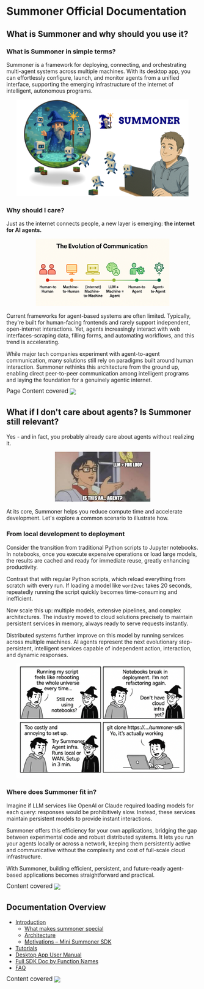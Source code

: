 # Summoner Official Documentation

## What is Summoner and why should you use it?


### What is Summoner in simple terms? 


Summoner is a framework for deploying, connecting, and orchestrating multi-agent systems across multiple machines. With its desktop app, you can effortlessly configure, launch, and monitor agents from a unified interface, supporting the emerging infrastructure of the internet of intelligent, autonomous programs.

<p align="center">
<img width="450px" src="assets/img/summoner_user.png" />
</p>


### Why should I care? 


Just as the internet connects people, a new layer is emerging: **the internet for AI agents.**

<p align="center">
<img width="350px" src="assets/img/timeline.png" />
</p>

Current frameworks for agent-based systems are often limited. Typically, they're built for human-facing frontends and rarely support independent, open-internet interactions. Yet, agents increasingly interact with web interfaces-scraping data, filling forms, and automating workflows, and this trend is accelerating.

While major tech companies experiment with agent-to-agent communication, many solutions still rely on paradigms built around human interaction. Summoner rethinks this architecture from the ground up, enabling direct peer-to-peer communication among intelligent programs and laying the foundation for a genuinely agentic internet.

<span style="position: relative; top: -4px; font-size: 1.1em;">Page Content covered </span> ![](https://progress-bar.xyz/30)

## What if I don't care about agents? Is Summoner still relevant? 


Yes - and in fact, you probably already care about agents without realizing it.

<p align="center">
<img width="250px" src="assets/img/meme_agent_1.jpeg" />
</p>

At its core, Summoner helps you reduce compute time and accelerate development. Let's explore a common scenario to illustrate how.


### From local development to deployment 

Consider the transition from traditional Python scripts to Jupyter notebooks. In notebooks, once you execute expensive operations or load large models, the results are cached and ready for immediate reuse, greatly enhancing productivity.

Contrast that with regular Python scripts, which reload everything from scratch with every run. If loading a model like `word2vec` takes 20 seconds, repeatedly running the script quickly becomes time-consuming and inefficient.

Now scale this up: multiple models, extensive pipelines, and complex architectures. The industry moved to cloud solutions precisely to maintain persistent services in memory, always ready to serve requests instantly.

Distributed systems further improve on this model by running services across multiple machines. AI agents represent the next evolutionary step-persistent, intelligent services capable of independent action, interaction, and dynamic responses.

<p align="center">
<img width="450px" src="assets/comics/why_summoner.png" />
</p>


### Where does Summoner fit in? 

Imagine if LLM services like OpenAI or Claude required loading models for each query: responses would be prohibitively slow. Instead, these services maintain persistent models to provide instant interactions.

Summoner offers this efficiency for your own applications, bridging the gap between experimental code and robust distributed systems. It lets you run your agents locally or across a network, keeping them persistently active and communicative without the complexity and cost of full-scale cloud infrastructure.

With Summoner, building efficient, persistent, and future-ready agent-based applications becomes straightforward and practical.

<span style="position: relative; top: -4px; font-size: 1.1em;">Content covered </span> ![](https://progress-bar.xyz/80)

## Documentation Overview

- [Introduction](introduction/index.md)
    - [What makes summoner special](introduction/)
    - [Architecture](introduction/)
    - [Motivations – Mini Summoner SDK](introduction/)
- [Tutorials](tutorials/index.md)
- [Desktop App User Manual](doc_desktop_app/index.md)
- [Full SDK Doc by Function Names](doc_sdk/index.md)
- [FAQ](faq/index.md)


<span style="position: relative; top: -4px; font-size: 1.1em;">Content covered </span> ![](https://progress-bar.xyz/100)